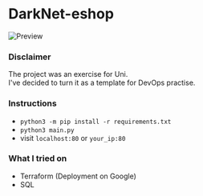 # DarkNet-eshop 

![Preview](https://user-images.githubusercontent.com/30930688/215182022-9e13f435-bf5d-4e54-ad47-a4d672d80e9e.png)


### Disclaimer 
The project was an exercise for Uni.<br>
I've decided to turn it as a template for DevOps practise.


### Instructions
* `python3 -m pip install -r requirements.txt`
* `python3 main.py`
* visit `localhost:80` or `your_ip:80`

### What I tried on 
* Terraform (Deployment on Google) 
* SQL

